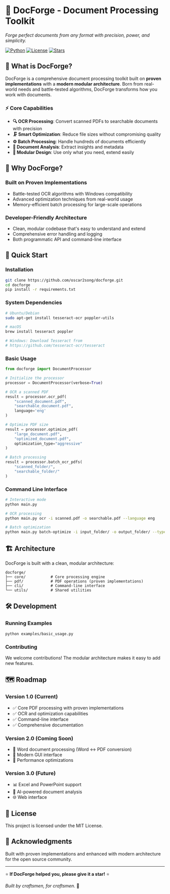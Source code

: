 # 🔨 DocForge - Document Processing Toolkit

*Forge perfect documents from any format with precision, power, and simplicity.*

[![Python](https://img.shields.io/badge/python-3.8+-blue.svg)](https://www.python.org)
[![License](https://img.shields.io/badge/license-MIT-green.svg)](LICENSE)
[![Stars](https://img.shields.io/github/stars/oscar2song/docforge?style=social)](https://github.com/oscar2song/docforge)

## 🚀 What is DocForge?

DocForge is a comprehensive document processing toolkit built on **proven implementations** with a **modern modular architecture**. Born from real-world needs and battle-tested algorithms, DocForge transforms how you work with documents.

### ⚡ **Core Capabilities**

- **🔍 OCR Processing**: Convert scanned PDFs to searchable documents with precision
- **🗜️ Smart Optimization**: Reduce file sizes without compromising quality  
- **⚙️ Batch Processing**: Handle hundreds of documents efficiently
- **🔧 Document Analysis**: Extract insights and metadata
- **🎯 Modular Design**: Use only what you need, extend easily

## 🎯 **Why DocForge?**

### **Built on Proven Implementations**
- Battle-tested OCR algorithms with Windows compatibility
- Advanced optimization techniques from real-world usage
- Memory-efficient batch processing for large-scale operations

### **Developer-Friendly Architecture**
- Clean, modular codebase that's easy to understand and extend
- Comprehensive error handling and logging
- Both programmatic API and command-line interface

## 🚀 **Quick Start**

### Installation

```bash
git clone https://github.com/oscar2song/docforge.git
cd docforge
pip install -r requirements.txt
```

### System Dependencies
```bash
# Ubuntu/Debian
sudo apt-get install tesseract-ocr poppler-utils

# macOS  
brew install tesseract poppler

# Windows: Download Tesseract from
# https://github.com/tesseract-ocr/tesseract
```

### Basic Usage

```python
from docforge import DocumentProcessor

# Initialize the processor
processor = DocumentProcessor(verbose=True)

# OCR a scanned PDF
result = processor.ocr_pdf(
    "scanned_document.pdf",
    "searchable_document.pdf", 
    language='eng'
)

# Optimize PDF size
result = processor.optimize_pdf(
    "large_document.pdf",
    "optimized_document.pdf",
    optimization_type="aggressive"
)

# Batch processing
result = processor.batch_ocr_pdfs(
    "scanned_folder/",
    "searchable_folder/"
)
```

### Command Line Interface

```bash
# Interactive mode
python main.py

# OCR processing
python main.py ocr -i scanned.pdf -o searchable.pdf --language eng

# Batch optimization
python main.py batch-optimize -i input_folder/ -o output_folder/ --type aggressive
```

## 🏗️ **Architecture**

DocForge is built with a clean, modular architecture:

```
docforge/
├── core/           # Core processing engine
├── pdf/            # PDF operations (proven implementations)
├── cli/            # Command-line interface  
└── utils/          # Shared utilities
```

## 🛠️ **Development**

### Running Examples
```bash
python examples/basic_usage.py
```

### Contributing
We welcome contributions! The modular architecture makes it easy to add new features.

## 🗺️ **Roadmap**

### **Version 1.0** (Current)
- ✅ Core PDF processing with proven implementations
- ✅ OCR and optimization capabilities
- ✅ Command-line interface
- ✅ Comprehensive documentation

### **Version 2.0** (Coming Soon)
- 📄 Word document processing (Word ↔ PDF conversion)
- 🎨 Modern GUI interface
- 🚀 Performance optimizations

### **Version 3.0** (Future)
- 📊 Excel and PowerPoint support
- 🤖 AI-powered document analysis
- 🌐 Web interface

## 📄 **License**

This project is licensed under the MIT License.

## 🙏 **Acknowledgments**

Built with proven implementations and enhanced with modern architecture for the open source community.

---

⭐ **If DocForge helped you, please give it a star!** ⭐

*Built by craftsmen, for craftsmen.* 🔨